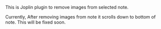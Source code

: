 This is Joplin plugin to remove images from selected note.


Currently, After removing images from note it scrolls down to bottom of note. This will be fixed soon.